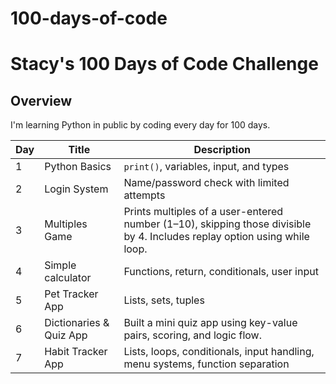 # 100-days-of-code
# Stacy's 100 Days of Code Challenge

##  Overview
I'm learning Python in public by coding every day for 100 days.



| Day | Title                      | Description                                |
|-----|----------------------------|--------------------------------------------|
| 1   | Python Basics              | `print()`, variables, input, and types     |
| 2   | Login System               | Name/password check with limited attempts  |
| 3   | Multiples Game             | Prints multiples of a user-entered number (1–10), skipping those divisible by 4. Includes replay option using while loop. |
| 4   | Simple calculator          |  Functions, return, conditionals, user input |
| 5   | Pet Tracker App            | Lists, sets, tuples|
| 6   | Dictionaries & Quiz App              | Built a mini quiz app using key-value pairs, scoring, and logic flow.|
| 7   |Habit Tracker App   | Lists, loops, conditionals, input handling, menu systems, function separation |
